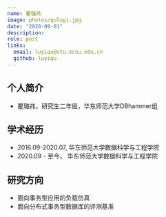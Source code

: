 ```yaml
---
name: 瞿璐祎
image: photos/quluyi.jpg
date: "2020-09-01"
description: 
role: post
links:
  email: luyiqu@stu.ecnu.edu.cn
  github: luyiqu
---
```


## 个人简介

- 瞿璐祎，研究生二年级，华东师范大学DBhammer组



## 学术经历

- 2016.09-2020.07, 华东师范大学数据科学与工程学院
- 2020.09 - 至今， 华东师范大学数据科学与工程学院



## 研究方向

- 面向事务型应用的负载仿真
- 面向分布式事务型数据库的评测基准